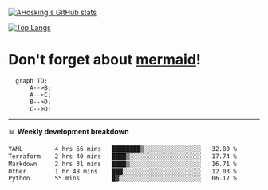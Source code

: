 [![AHosking's GitHub stats](https://github-readme-stats.vercel.app/api?username=ahosking&count_private=true&show_icons=true&theme=onedark&hide_rank=true&include_all_commits=true)](https://github.com/ahosking)

[![Top Langs](https://github-readme-stats.vercel.app/api/top-langs/?username=ahosking&layout=compact&theme=onedark)](https://github.com/ahosking)


# Don't forget about [mermaid](https://github.blog/2022-02-14-include-diagrams-markdown-files-mermaid/)!

```mermaid
  graph TD;
      A-->B;
      A-->C;
      B-->D;
      C-->D;
```
-------

📊 **Weekly development breakdown**

<!--START_SECTION:waka-->

```txt
YAML         4 hrs 56 mins   ████████▒░░░░░░░░░░░░░░░░   32.80 %
Terraform    2 hrs 40 mins   ████▒░░░░░░░░░░░░░░░░░░░░   17.74 %
Markdown     2 hrs 31 mins   ████▒░░░░░░░░░░░░░░░░░░░░   16.71 %
Other        1 hr 48 mins    ███░░░░░░░░░░░░░░░░░░░░░░   12.03 %
Python       55 mins         █▓░░░░░░░░░░░░░░░░░░░░░░░   06.17 %
```

<!--END_SECTION:waka-->

